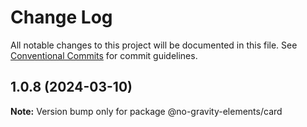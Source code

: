 # Change Log

All notable changes to this project will be documented in this file.
See [Conventional Commits](https://conventionalcommits.org) for commit guidelines.

## 1.0.8 (2024-03-10)

**Note:** Version bump only for package @no-gravity-elements/card
